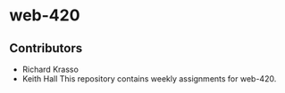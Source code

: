# web-420
## Contributors
* Richard Krasso
* Keith Hall
This repository contains weekly assignments for web-420.
